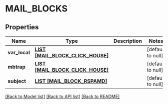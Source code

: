 # MAIL_BLOCKS

## Properties
Name | Type | Description | Notes
------------ | ------------- | ------------- | -------------
**var_local** | [**LIST [MAIL_BLOCK_CLICK_HOUSE]**](MailBlockClickHouse.md) |  | [default to null]
**mbtrap** | [**LIST [MAIL_BLOCK_CLICK_HOUSE]**](MailBlockClickHouse.md) |  | [default to null]
**subject** | [**LIST [MAIL_BLOCK_RSPAMD]**](MailBlockRspamd.md) |  | [default to null]

[[Back to Model list]](../README.md#documentation-for-models) [[Back to API list]](../README.md#documentation-for-api-endpoints) [[Back to README]](../README.md)


